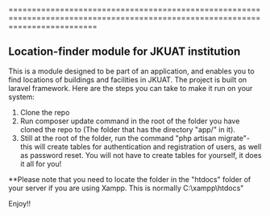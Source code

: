 
===============================================================================================================================
## Location-finder module for JKUAT institution

This is a module designed to be part of an application, and enables you to find locations of buildings and facilities in JKUAT.
The project is built on laravel framework. Here are the steps you can take to make it run on your system:
1. Clone the repo
2. Run composer update command in the root of the folder you have cloned the repo to (The folder that has the directory "app/" in it).
3. Still at the root of the folder, run  the command "php artisan migrate"- this will create tables for authentication and registration of users, as well as password reset. You will not have to create tables for yourself, it does it all for you!

**Please note that you need to locate the folder in the "htdocs" folder of your server if you are using Xampp. This is normally C:\xampp\htdocs"

Enjoy!!

